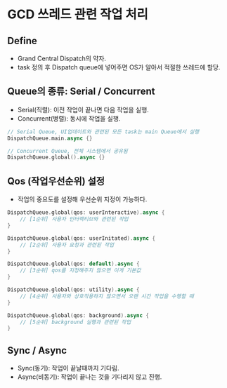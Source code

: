 # GCD 쓰레드 관련 작업 처리

## Define
- Grand Central Dispatch의 약자.
- task 정의 후 Dispatch queue에 넣어주면 OS가 알아서 적절한 쓰레드에 할당.

## Queue의 종류: Serial / Concurrent
- Serial(직렬): 이전 작업이 끝나면 다음 작업을 실행.
- Concurrent(병렬): 동시에 작업을 실행.
~~~swift
// Serial Queue, UI업데이트와 관련된 모든 task는 main Queue에서 실행
DispatchQueue.main.async {}

// Concurrent Queue, 전체 시스템에서 공유됨
DispatchQueue.global().async {}
~~~

## Qos (작업우선순위) 설정
- 작업의 중요도를 설정해 우선순위 지정이 가능하다.
~~~swift
DispatchQueue.global(qos: userInteractive).async {
    // [1순위] 사용자 인터랙티브와 관련된 작업
}

DispatchQueue.global(qos: userInitated).async {
    // [2순위] 사용자 요청과 관련된 작업
}

DispatchQueue.global(qos: default).async {
    // [3순위] qos를 지정해주지 않으면 이게 기본값
}

DispatchQueue.global(qos: utility).async {
    // [4순위] 사용자와 상호작용하지 않으면서 오랜 시간 작업을 수행할 때
}

DispatchQueue.global(qos: background).async {
    // [5순위] background 실행과 관련된 작업
}
~~~

## Sync / Async
- Sync(동기): 작업이 끝날때까지 기다림.
- Async(비동기): 작업이 끝나는 것을 기다리지 않고 진행.